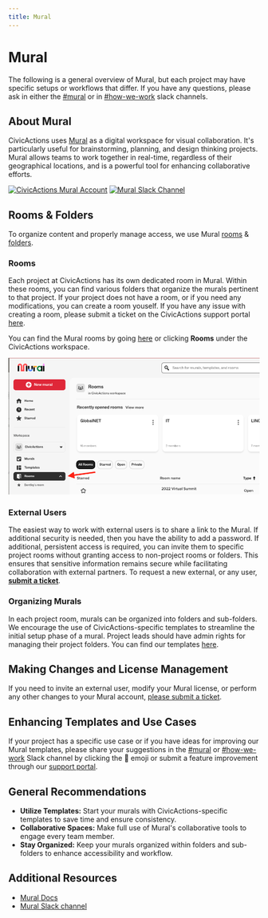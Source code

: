 ```yaml
---
title: Mural
---
```


# Mural

The following is a general overview of Mural, but each project may have specific setups or workflows that differ. If you have any questions, please ask in either the [\#mural](https://civicactions.slack.com/archives/C06PASS8S6M) or in [\#how-we-work](https://civicactions.slack.com/archives/C02HFM4KR) slack channels.

## About Mural

CivicActions uses [Mural](https://app.mural.co/t/civicactions3117) as a digital workspace for visual collaboration. It's particularly useful for brainstorming, planning, and design thinking projects. Mural allows teams to work together in real-time, regardless of their geographical locations, and is a powerful tool for enhancing collaborative efforts.

[![CivicActions Mural Account](https://img.shields.io/badge/Mural_Account-0F6460?style=for-the-badge&logo=mural)](https://app.mural.co/t/civicactions3117) [![Mural Slack Channel](https://img.shields.io/badge/Slack-Mural_Channel-D83933?style=for-the-badge&logo=slack)](https://civicactions.slack.com/archives/C06PASS8S6M)

## Rooms & Folders

To organize content and properly manage access, we use Mural [rooms](https://support.mural.co/s/article/rooms-in-mural) & [folders](https://support.mural.co/s/article/About-folders).

### Rooms

Each project at CivicActions has its own dedicated room in Mural. Within these rooms, you can find various folders that organize the murals pertinent to that project. If your project does not have a room, or if you need any modifications, you can create a room youself. If you have any issue with creating a room, please submit a ticket on the CivicActions support portal [here](https://team.support.civicactions.com/servicedesk/customer/portal/4/group/15/create/59).

You can find the Mural rooms by going [here](https://app.mural.co/t/civicactions3117/rooms) or clicking **Rooms** under the CivicActions workspace.

![Mural Rooms](../../assets/images/pick-me-mural.png)

### External Users

The easiest way to work with external users is to share a link to the Mural. If additional security is needed, then you have the ability to add a password. If additional, persistent access is required, you can invite them to specific project rooms without granting access to non-project rooms or folders. This ensures that sensitive information remains secure while facilitating collaboration with external partners. To request a new external, or any user, [**submit a ticket**](https://team.support.civicactions.com/servicedesk/customer/portal/4/group/14/create/53).

### Organizing Murals

In each project room, murals can be organized into folders and sub-folders. We encourage the use of CivicActions-specific templates to streamline the initial setup phase of a mural. Project leads should have admin rights for managing their project folders. You can find our templates [here](https://app.mural.co/t/civicactions3117/templates).

## Making Changes and License Management

If you need to invite an external user, modify your Mural license, or perform any other changes to your Mural account, [please submit a ticket](https://team.support.civicactions.com/servicedesk/customer/portal/4/group/14).

## Enhancing Templates and Use Cases

If your project has a specific use case or if you have ideas for improving our Mural templates, please share your suggestions in the [\#mural](https://civicactions.slack.com/archives/C06PASS8S6M) or [\#how-we-work](https://civicactions.slack.com/archives/C02HFM4KR) Slack channel by clicking the 🎫 emoji or submit a feature improvement through our [support portal](https://team.support.civicactions.com/servicedesk/customer/portal/4/create/79).

## General Recommendations

-   **Utilize Templates:** Start your murals with CivicActions-specific templates to save time and ensure consistency.
-   **Collaborative Spaces:** Make full use of Mural's collaborative tools to engage every team member.
-   **Stay Organized:** Keep your murals organized within folders and sub-folders to enhance accessibility and workflow.

## Additional Resources

-   [Mural Docs](https://support.mural.co/s/)
-   [Mural Slack channel](https://civicactions.slack.com/archives/C06PASS8S6M)
